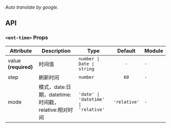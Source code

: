 ```yaml

```

*Auto translate by google.*


## API


### `<ent-time>` Props

|Attribute|Description|Type|Default|Module|
|---|---|---|:---:|---|
|value **(required)**|时间值|`number \| Date \| string`|`-`|`-`|
|step|刷新时间|`number`|`60`|`-`|
|mode|模式，date:日期，datetime:时间戳，relative:相对时间|`'date' \| 'datetime' \| 'relative'`|`'relative'`|`-`|



